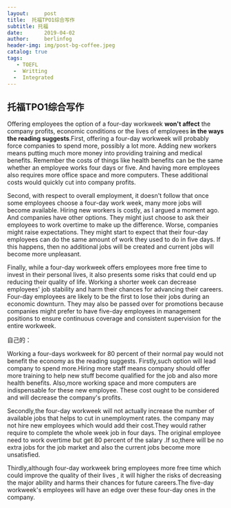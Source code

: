 ```yaml
---
layout:     post
title:  托福TPO1综合写作
subtitle: 托福
date:       2019-04-02
author:     berlinfog
header-img: img/post-bg-coffee.jpeg
catalog: true
tags:
   - TOEFL
  -  Writting
  -  Integrated
---
```




## 托福TPO1综合写作

Offering employees the option of a four-day workweek **won't affect** the company profits, economic conditions or the lives of employees **in the ways the reading suggests**.First, offering a four-day workweek will probably force companies to spend more, possibly a lot more. Adding new workers means putting much more money into providing training and medical benefits. Remember the costs of things like health benefits can be the same whether an employee works four days or five. And having more employees also requires more office space and more computers. These additional costs would quickly cut into company profits.

Second, with respect to overall employment, it doesn't follow that once some employees choose a four-day work week, many more jobs will become available. Hiring new workers is costly, as I argued a moment ago. And companies have other options. They might just choose to ask their employees to work overtime to make up the difference. Worse, companies might raise expectations. They might start to expect that their four-day employees can do the same amount of work they used to do in five days. If this happens, then no additional jobs will be created and current jobs will become more unpleasant.

Finally, while a four-day workweek offers employees more free time to invest in their personal lives, it also presents some risks that could end up reducing their quality of life. Working a shorter week can decrease employees' job stability and harm their chances for advancing their careers. Four-day employees are likely to be the first to lose their jobs during an economic downturn. They may also be passed over for promotions because companies might prefer to have five-day employees in management positions to ensure continuous coverage and consistent supervision for the entire workweek.

自己的：

Working a four-days workweek for 80 percent of their normal pay would not benefit the economy as the reading suggests. Firstly,such option will lead company to spend more.Hiring more staff means company should offer more training to help new stuff become qualified for the job and also more health benefits. Also,more working space and more computers are indispensable for these new employee. These cost ought to be considered and will decrease the company's profits.

Secondly,the four-day workweek will not actually increase the number of available jobs that helps to cut in  unemployment rates. the company may not hire new employees which would add their cost.They would rather require to complete the whole week job in four days. The original employee need to work overtime but get 80 percent of the salary .If so,there will be no extra jobs for the job market and also the current jobs become more unsatisfied.

Thirdly,although four-day workweek bring employees more free time which could improve the quality of their lives , it will higher the risks of decreasing the major ability and harms their chances for future careers.The five-day workweek's employees will have an edge over these four-day ones in the company.